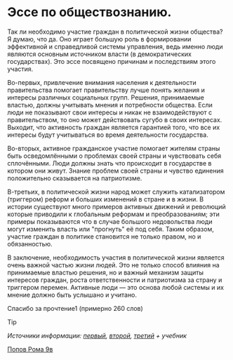 # Эссе по обществознанию.
 
Так ли необходимо участие граждан в политической жизни общества? Я думаю, что да. Оно играет большую роль в формировании эффективной и справедливой системы управления, ведь именно люди являются основным источником власти (в демократических государствах). Это эссе посвящено причинам и последствиям этого участия.
 
Во-первых, привлечение внимания населения к деятельности правительства помогает правительству лучше понять желания и интересы различных социальных групп. Решения, принимаемые властью, должны учитывать мнения и потребности общества. Если люди не показывают свои интересы и никак не взаимодействуют с правительством, то оно может действовать сугубо в своих интересах. Выходит, что активность граждан является гарантией того, что все их интересы будут учитываться во время деятельности государства.
 
Во-вторых, активное гражданское участие помогает жителям страны быть осведомлёнными о проблемах своей страны и чувствовать себя сплочёнными. Люди должны знать что происходит в государстве в котором они живут. Знание проблем своей страны и чувство единения положительно сказывается на патриотизме.
 
В-третьих, в политической жизни народ может служить катализатором (триггером) реформ и больших изменений в стране и в жизни. В истории существуют много примеров активных движений и революций которые приводили к глобальным реформам и преобразованиям; эти примеры показываются что в случае большого недовольства люди могут изменить власть или "прогнуть" её под себя. Таким образом, участие граждан в политике становится не только правом, но и обязанностью.
 
В заключение, необходимость участия в политической жизни является очень важной частью жизни людей. Это не только способ влияния на принимаемые властью решения, но и важный механизм защиты интересов граждан, роста ответственности и патриотизма за страну и триггером перемен. Активные люди — это основа любой системы и их мнение должно быть услышано и учитано.
 
 
Спасибо за прочтение1 (примерно 260 слов)

> [!TIP]
> *Источники информации: [первый](https://www.yaklass.ru/p/obshchestvoznanie/6-klass/obshchestvo-v-kotorom-my-zhivem-383889/chto-takoe-obshchestvo-376560/re-4da8d042-e453-4baa-84d6-6b0ddc69d9b1), [второй](https://bguor.ru/subjects/ae-umk-history/html/society/html_pages/h3/h3_1.html), [третий](https://www.work5.ru/article/esse) + учебник*

<ins>Попов Рома 9в</ins>
